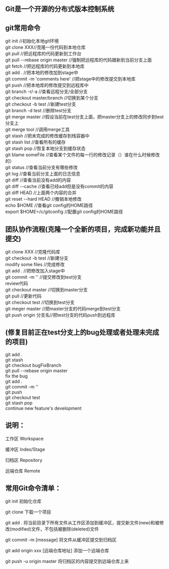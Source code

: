 
## Git是一个开源的分布式版本控制系统

## git常用命令

git init //初始化本地git环境     
git clone XXX//克隆一份代码到本地仓库      
git pull //把远程库的代码更新到工作台      
git pull --rebase origin master //强制把远程库的代码跟新到当前分支上面      
git fetch //把远程库的代码更新到本地库     
git add . //把本地的修改加到stage中      
git commit -m 'comments here' //把stage中的修改提交到本地库      
git push //把本地库的修改提交到远程库中     
git branch -r/-a //查看远程分支/全部分支      
git checkout master/branch //切换到某个分支      
git checkout -b test //新建test分支     
git branch -d test //删除test分支     
git merge master //假设当前在test分支上面，把master分支上的修改同步到test分支上      
git merge tool //调用merge工具      
git stash //把未完成的修改缓存到栈容器中      
git stash list //查看所有的缓存      
git stash pop //恢复本地分支到缓存状态     
git blame someFile //查看某个文件的每一行的修改记录（）谁在什么时候修改的）      
git status //查看当前分支有哪些修改      
git log //查看当前分支上面的日志信息     
git diff //查看当前没有add的内容     
git diff --cache //查看已经add但是没有commit的内容     
git diff HEAD //上面两个内容的合并     
git reset --hard HEAD //撤销本地修改      
echo $HOME //查看git config的HOME路径      
export $HOME=/c/gitconfig //配置git config的HOME路径     

## 团队协作流程(克隆一个全新的项目，完成新功能并且提交)
git clone XXX //克隆代码库     
git checkout -b test //新建分支     
modify some files //完成修改      
git add . //把修改加入stage中     
git commit -m '' //提交修改到test分支      
review代码      
git checkout master //切换到master分支     
git pull //更新代码     
git checkout test //切换到test分支     
git meger master //把master分支的代码merge到test分支     
git push origin 分支名//把test分支的代码push到远程库     

## (修复目前正在test分支上的bug处理或者处理未完成的项目)
git add .     
git stash     
git checkout bugFixBranch     
git pull --rebase origin master     
fix the bug     
git add .     
git commit -m ''      
git push      
git checkout test     
git stash pop     
continue new feature's development      

## 说明：

工作区 Workspace

缓冲区 Index/Stage

归档区 Repository

远端仓库 Remote


## 常用Git命令清单：

git init 初始化仓库

git clone 下载一个项目

git add . 将当前目录下所有文件从工作区添加到缓冲区，提交新文件(new)和被修改(modified)文件，不包括被删除(deleted)文件

git commit -m [message] 将文件从缓冲区提交到归档区

git add origin xxx [远端仓库地址] 添加一个远端仓库

git push -u origin master 将归档区的内容提交到远端仓库上来

